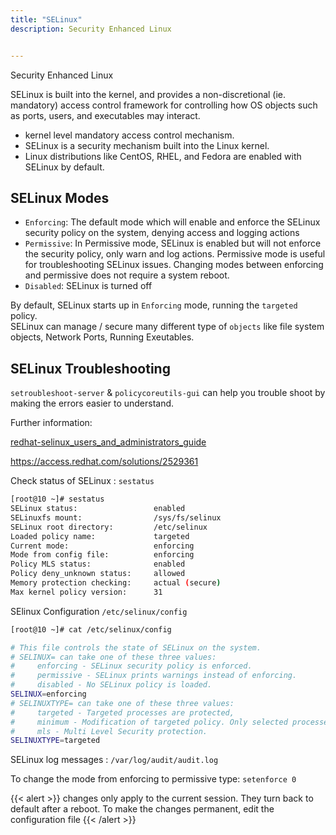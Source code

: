 ```yaml
---
title: "SELinux"
description: Security Enhanced Linux


---
```


Security Enhanced Linux

SELinux is built into the kernel, and provides a non-discretional (ie. mandatory) access control framework for controlling how OS objects such as ports, users, and executables may interact.

* kernel level mandatory access control mechanism.
* SELinux is a security mechanism built into the Linux kernel.
* Linux distributions like CentOS, RHEL, and Fedora are enabled with SELinux by default.

## SELinux Modes

* `Enforcing`: The default mode which will enable and enforce the SELinux security policy on the system, denying access and logging actions
* `Permissive`: In Permissive mode, SELinux is enabled but will not enforce the security policy, only warn and log actions. Permissive mode is useful for troubleshooting SELinux issues. Changing modes between enforcing and permissive does not require a system reboot.
* `Disabled`: SELinux is turned off

By default, SELinux starts up in `Enforcing` mode, running the `targeted` policy.  
SELinux can manage / secure many different type of `objects` like file system objects, Network Ports, Running Exeutables.

## SELinux Troubleshooting

`setroubleshoot-server` & `policycoreutils-gui` can help you trouble shoot by making the errors easier to understand.

Further information:

[redhat-selinux_users_and_administrators_guide](https://access.redhat.com/documentation/en-us/red_hat_enterprise_linux/7/html/selinux_users_and_administrators_guide/sect-security-enhanced_linux-working_with_selinux-which_log_file_is_used)

https://access.redhat.com/solutions/2529361

Check status of SELinux : `sestatus`

```sh
[root@10 ~]# sestatus
SELinux status:                 enabled
SELinuxfs mount:                /sys/fs/selinux
SELinux root directory:         /etc/selinux
Loaded policy name:             targeted
Current mode:                   enforcing
Mode from config file:          enforcing
Policy MLS status:              enabled
Policy deny_unknown status:     allowed
Memory protection checking:     actual (secure)
Max kernel policy version:      31
```

SElinux Configuration `/etc/selinux/config`

```sh
[root@10 ~]# cat /etc/selinux/config

# This file controls the state of SELinux on the system.
# SELINUX= can take one of these three values:
#     enforcing - SELinux security policy is enforced.
#     permissive - SELinux prints warnings instead of enforcing.
#     disabled - No SELinux policy is loaded.
SELINUX=enforcing
# SELINUXTYPE= can take one of these three values:
#     targeted - Targeted processes are protected,
#     minimum - Modification of targeted policy. Only selected processes are protected.
#     mls - Multi Level Security protection.
SELINUXTYPE=targeted
```

SELinux log messages : `/var/log/audit/audit.log`

To change the mode from enforcing to permissive type: `setenforce 0`

{{< alert >}}
changes only apply to the current session. They turn back to default after a reboot. To make the changes permanent, edit the configuration file
{{< /alert >}}
